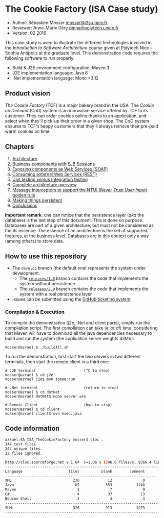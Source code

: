 # The Cookie Factory (ISA Case study)

  * Author: Sébastien Mosser [mosser@i3s.unice.fr](mosser@i3s.unice.fr)
  * Reviewer: Anne-Marie Déry [pinna@polytech.unice.fr](pinna@polytech.unice.fr)
  * Version: 02.2016

This case study is used to illustrate the different technologies involved in the _Introduction to Software Architecture_  course given at Polytech Nice - Sophia Antipolis at the graduate level. This demonstration code requires the following software to run properly:

  * Build & J2E environment configuration: Maven 3
  * J2E implementation language: Java 8
  * .Net implementation language: Mono >3.12


## Product vision

_The Cookie Factory_ (TCF) is a major bakery brand in the USA. The _Cookie on Demand_ (CoD) system is an innovative service offered by TCF to its customer. They can order cookies online thanks to an application, and select when they'll pick-up their order in a given shop. The CoD system ensures to TCF's happy customers that they'll always retrieve their pre-paid warm cookies on time.

## Chapters

  1. [Architecture](https://github.com/polytechnice-si/4A_ISA_TheCookieFactory/blob/develop/chapters/Architecture.md)
  2. [Business components with EJB Sessions](https://github.com/polytechnice-si/4A_ISA_TheCookieFactory/blob/develop/chapters/BusinessComponents.md)
  3. [Exposing components as Web Services (SOAP)](https://github.com/polytechnice-si/4A_ISA_TheCookieFactory/blob/develop/chapters/Exposing_SOAP.md)
  4. [Consuming external Web Services (REST)](https://github.com/polytechnice-si/4A_ISA_TheCookieFactory/blob/develop/chapters/Consuming_REST.md)
  5. [Unit testing _versus_ Integration testing](https://github.com/polytechnice-si/4A_ISA_TheCookieFactory/blob/develop/chapters/IntegrationTesting.md)
  6. [Complete architecture overview](https://github.com/polytechnice-si/4A_ISA_TheCookieFactory/blob/develop/chapters/VolatileOverview.md)
  7. [Message interceptors to support the NTUI (_Never Trust User Input_) golden rule](https://github.com/polytechnice-si/4A_ISA_TheCookieFactory/blob/develop/chapters/Interceptors.md)
  8. [Making things persistent](https://github.com/polytechnice-si/4A_ISA_TheCookieFactory/blob/develop/chapters/Persistence.md)
  9. [Conclusions](https://github.com/polytechnice-si/4A_ISA_TheCookieFactory/blob/develop/chapters/Conclusions.md)

__Important remark__: one can notice that the persistence layer (_aka_ the database) is the last step of this document. This is done on purpose. Databases are part of a given architecture, but must not be considered as the its essence. The essence of an architecture is the set of supported features, at the business level. Databases are in this context only a way (among others) to store data.

## How to use this repository
  
  * The `develop` branch (the default one) represents the system under development. 
    * The [`releases/1.0`](https://github.com/polytechnice-si/4A_ISA_TheCookieFactory/tree/release/v1.0) branch contains the code that implements the system without persistence
    * The [`releases/2.0`](https://github.com/polytechnice-si/4A_ISA_TheCookieFactory/tree/release/v2.0) branch contains the code that implements the system with a real persistence layer
  * Issues can be submitted using the [GitHub ticketing system](https://github.com/polytechnice-si/4A_ISA_TheCookieFactory/issues)

### Compilation & Execution

To compile the demonstration (j2e, .Net and client parts), simply run the compilation script. The first compilation can take (a lot of) time, considering that Maven will have to download all the java dependencies necessary to build and run the system (the application server weights 43Mb):

    mosser@azrael $ ./buildAll.sh
    
To run the demonstration, first start the two servers in two different terminals, then start the remote client in a third one:

    # J2E terminal 						(^C to stop)
    mosser@azrael $ cd j2e
    mosser@azrael j2e$ mvn tomee:run
  
    # .Net terminal						(return to stop)
    mosser@azrael $ cd dotNet
    mosser@azrael dotNet$ mono server.exe
    
    # Remote Client						(bye to stop)
    mosser@azrael $ cd client
    mosser@azrael client$ mvn exec:java

## Code information
 
```bash
azrael:4A_ISA_TheCookieFactory mosser$ cloc .
347 text files.
347 unique files.                                          
22 files ignored.

http://cloc.sourceforge.net v 1.64  T=1.06 s (306.6 files/s, 9366.4 lines/s)
-------------------------------------------------------------------------------
Language                     files          blank        comment           code
-------------------------------------------------------------------------------
XML                            230             12              0           4888
Java                            89            853           1248           2559
Maven                            1              7              9            181
C#                               4             37             13            132
Bourne Shell                     2              4              3             12
-------------------------------------------------------------------------------
SUM:                           326            913           1273           7772
-------------------------------------------------------------------------------
```
